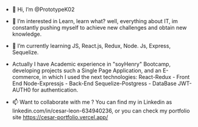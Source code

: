 - 👋 Hi, I’m @PrototypeK02
- 👀 I’m interested in Learn, learn what? well, everything about IT, im constantly pushing myself to achieve new challenges and obtain new knowledge.
- 🌱 I’m currently learning JS, React.js, Redux, Node. Js, Express, Sequelize.
- Actually I have Academic experience in "soyHenry" Bootcamp, developing projects such a Single Page Application, and an E-commerce, in which I used the next technologies:
React-Redux - Front End
Node-Expressjs - Back-End
Sequelize-Postgress - DataBase
JWT-AUTH0 for authentication.



- 📫 Want to collaborate with me ?
You can find my in Linkedin as linkedin.com/in/cesar-leon-634940236, or you can check my portfolio site https://cesar-portfolio.vercel.app/




<!---
